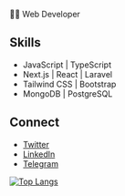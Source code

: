 👨‍💻 Web Developer

## Skills
- JavaScript | TypeScript
- Next.js | React | Laravel
- Tailwind CSS | Bootstrap
- MongoDB | PostgreSQL

## Connect
- [Twitter](https://x.com/software32076)
- [LinkedIn](https://www.linkedin.com/in/alisher-kadraliev-9a4ab524b/)
- [Telegram]((https://img.shields.io/badge/Telegram-000?style=for-the-badge&logo=Telegram&logoColor=26A5E4)](https://t.me/recently11))



[![Top Langs](https://github-readme-stats.vercel.app/api/top-langs/?username=alisher-kadraliev)](https://github.com/anuraghazra/github-readme-stats)
